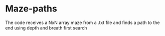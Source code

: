 # Maze-paths
The code receives a NxN array maze from a .txt file and finds a path to the end using depth and breath first search
